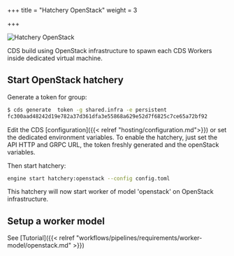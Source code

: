 +++
title = "Hatchery OpenStack"
weight = 3

+++

![Hatchery OpenStack](/images/hatchery.openstack.png)

CDS build using OpenStack infrastructure to spawn each CDS Workers inside dedicated virtual machine.

## Start OpenStack hatchery

Generate a token for group:

```bash
$ cds generate  token -g shared.infra -e persistent
fc300aad48242d19e782a37d361dfa3e55868a629e52d7f6825c7ce65a72bf92
```

Edit the CDS [configuration]({{< relref "hosting/configuration.md">}}) or set the dedicated environment variables. To enable the hatchery, just set the API HTTP and GRPC URL, the token freshly generated and the openStack variables.

Then start hatchery:

```bash
engine start hatchery:openstack --config config.toml
```

This hatchery will now start worker of model 'openstack' on OpenStack infrastructure.

## Setup a worker model

See [Tutorial]({{< relref "workflows/pipelines/requirements/worker-model/openstack.md" >}})
